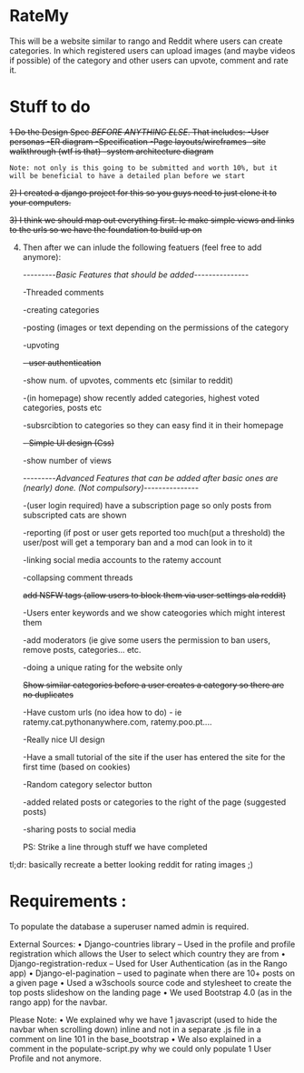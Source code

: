 # RateMy
This will be a website similar to rango and Reddit where users can create categories. In which registered users
can upload images (and maybe videos if possible) of the category and other users can upvote, comment and rate it.

# Stuff to do

<del>1 Do the Design Spec *BEFORE ANYTHING ELSE*. That includes:
    -User personas
    -ER diagram
    -Specification
    -Page layouts/wireframes
    -site walkthrough (wtf is that)
    -system architecture diagram
    
    Note: not only is this going to be submitted and worth 10%, but it will be beneficial to have a detailed plan before we start
   
<del>2) I created a django project for this so you guys need to just clone it to your computers.

<del>3) I think we should map out everything first. Ie make simple views and links to the urls so we have the foundation to build up on</del>

4) Then after we can inlude the following featuers (feel free to add anymore):

      ---------*Basic Features that should be added*---------------
      
      -Threaded comments
      
      -creating categories
      
      -posting (images or text depending on the permissions of the category
      
      -upvoting
      
      <del>- user authentication
      
      -show num. of upvotes, comments etc (similar to reddit)
      
      -(in homepage) show recently added categories, highest voted categories, posts etc
      
      -subsrcibtion to categories so they can easy find it in their homepage
      
      <del>- Simple UI design (Css)
      
      -show number of views
      
     
     
      ---------*Advanced Features that can be added after basic ones are (nearly) done. (Not compulsory)*---------------
      
      -(user login required) have a subscription page so only posts from subscripted cats are shown
      
      -reporting (if post or user gets reported too much(put a threshold) the user/post will get a temporary ban and a mod can look in          to it
      
      -linking social media accounts to the ratemy account
      
      -collapsing comment threads
      
      <del>add NSFW tags (allow users to block them via user settings ala reddit)</del>
      
      -Users enter keywords and we show cateogories which might interest them
      
      -add moderators (ie give some users the permission to ban users, remove posts, categories... etc.
      
      -doing a unique rating for the website only
      
      <del>Show similar categories before a user creates a category so there are no duplicates</del>
      
      -Have custom urls (no idea how to do) - ie ratemy.cat.pythonanywhere.com, ratemy.poo.pt....
      
      -Really nice UI design
      
      -Have a small tutorial of the site if the user has entered the site for the first time (based on cookies)
      
      -Random category selector button
      
      -added related posts or categories to the right of the page (suggested posts)
      
      -sharing posts to social media
      
      
      
      PS: Strike a line through stuff we have completed
 
 
 
 tl;dr: basically recreate a better looking reddit for rating images ;)
 
# Requirements :
 To populate the database a superuser named admin is required.
 
 External Sources:
•	Django-countries library – Used in the profile and profile registration which allows the User to select which country they are from
•	Django-registration-redux – Used for User Authentication (as in the Rango app)
•	Django-el-pagination – used to paginate when there are 10+ posts on a given page
•	Used a w3schools source code and stylesheet to create the top posts slideshow on the landing page
•	We used Bootstrap 4.0 (as in the rango app) for the navbar.

Please Note:
•	We explained why we have 1 javascript (used to hide the navbar when scrolling down) inline and not in a separate .js file in a comment on line 101 in the base_bootstrap
•	We also explained in a comment in the populate-script.py why we could only populate 1 User Profile and not anymore.

      
